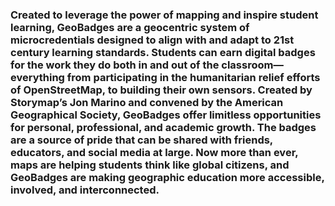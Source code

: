 ### Created to leverage the power of mapping and inspire student learning, GeoBadges are a geocentric system of microcredentials designed to align with and adapt to 21st century learning standards. Students can earn digital badges for the work they do both in and out of the classroom—everything from participating in the humanitarian relief efforts of OpenStreetMap, to building their own sensors. Created by Storymap’s Jon Marino and convened by the American Geographical Society, GeoBadges offer limitless opportunities for personal, professional, and academic growth. The badges are a source of pride that can be shared with friends, educators, and social media at large. Now more than ever, maps are helping students think like global citizens, and GeoBadges are making geographic education more accessible, involved, and interconnected. 